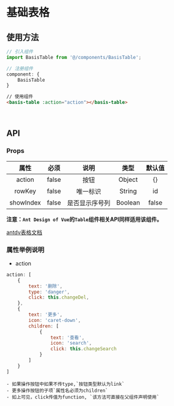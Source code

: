 # 基础表格
## 使用方法
```js
// 引入组件
import BasisTable from '@/components/BasisTable';
```
```js
// 注册组件
component: {
    BasisTable
}
```
```html
// 使用组件
<basis-table :action="action"></basis-table>
```
<br />

## API
### Props

属性|必须|说明|类型|默认值
:---:|:---:|:---:|:---:|:---:
action|false|按钮|Object|{}
rowKey|false|唯一标识|String|id
showIndex|false|是否显示序号列|Boolean|false


**注意：`Ant Design of Vue`的`Table`组件相关API同样适用该组件。**

[antdv表格文档](https://www.antdv.com/components/table-cn/)

### 属性举例说明

* action
```js
action: [
    {
        text: '删除',
        type: 'danger',
        click: this.changeDel,
    },
    {
        text: '更多',
        icon: 'caret-down',
        children: [
            {
                text: '查看',
                icon: 'search',
                click: this.changeSearch
            }
        ]
    }
]
```

    - 如果操作按钮中如果不传type,`按钮类型默认为link`
    - 更多操作按钮的子项`属性名必须为children`
    - 如上可见，click传值为function, `该方法可直接在父组件声明使用`

<br/>
